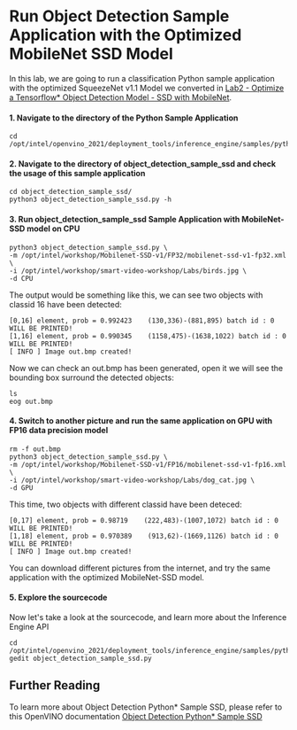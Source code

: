 # Run Object Detection Sample Application with the Optimized MobileNet SSD Model 

In this lab, we are going to run a classification Python sample application with the optimized SqueezeNet v1.1 Model we converted in [Lab2 - Optimize a Tensorflow* Object Detection Model - SSD with MobileNet](./Optimize_Tensorflow_Mobilenet-SSD.md).
 
#### 1. Navigate to the directory of the Python Sample Application 
 	
	cd /opt/intel/openvino_2021/deployment_tools/inference_engine/samples/python

#### 2. Navigate to the directory of object_detection_sample_ssd and check the usage of this sample application

	cd object_detection_sample_ssd/
	python3 object_detection_sample_ssd.py -h

#### 3. Run object_detection_sample_ssd Sample Application with MobileNet-SSD model on CPU

	python3 object_detection_sample_ssd.py \
	-m /opt/intel/workshop/Mobilenet-SSD-v1/FP32/mobilenet-ssd-v1-fp32.xml \
	-i /opt/intel/workshop/smart-video-workshop/Labs/birds.jpg \
	-d CPU  

The output would be something like this, we can see two objects with classid 16 have been detected:

	[0,16] element, prob = 0.992423    (130,336)-(881,895) batch id : 0 WILL BE PRINTED!
	[1,16] element, prob = 0.990345    (1158,475)-(1638,1022) batch id : 0 WILL BE PRINTED!
	[ INFO ] Image out.bmp created!

Now we can check an out.bmp has been generated, open it we will see the bounding box surround the detected objects:

	ls
	eog out.bmp
	

#### 4. Switch to another picture and run the same application on GPU with FP16 data precision model

	rm -f out.bmp
	python3 object_detection_sample_ssd.py \
	-m /opt/intel/workshop/Mobilenet-SSD-v1/FP16/mobilenet-ssd-v1-fp16.xml \
	-i /opt/intel/workshop/smart-video-workshop/Labs/dog_cat.jpg \
	-d GPU  

This time, two objects with different classid have been deteced:

	[0,17] element, prob = 0.98719    (222,483)-(1007,1072) batch id : 0 WILL BE PRINTED!
	[1,18] element, prob = 0.970389    (913,62)-(1669,1126) batch id : 0 WILL BE PRINTED!
	[ INFO ] Image out.bmp created!

You can download different pictures from the internet, and try the same application with the optimized MobileNet-SSD model.

#### 5. Explore the sourcecode
Now let's take a look at the sourcecode, and learn more about the Inference Engine API

	cd /opt/intel/openvino_2021/deployment_tools/inference_engine/samples/python/object_detection_sample_ssd
	gedit object_detection_sample_ssd.py


## Further Reading
To learn more about Object Detection Python* Sample SSD, please refer to this OpenVINO documentation [Object Detection Python* Sample SSD](https://docs.openvinotoolkit.org/latest/openvino_inference_engine_ie_bridges_python_sample_object_detection_sample_ssd_README.html)
